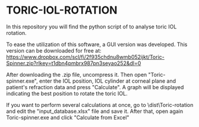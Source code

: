 # TORIC-IOL-ROTATION

In this repository you will find the python script of to analyse toric IOL rotation. 

To ease the utilization of this software, a GUI version was developed. This version can be downloaded for free at: https://www.dropbox.com/scl/fi/2f935chdnu8wmb052ijkt/Toric-Spinner.zip?rlkey=t1dbn4pmbrx987pn3seyao252&dl=0

After downloading the .zip file, uncompress it. Then open "Toric-spinner.exe", enter the IOL position, IOL cylinder at corneal plane and patient's refraction data and press "Calculate". A graph will be displayed indicating the best position to rotate the toric IOL.

If you want to perform several calculations at once, go to \dist\Toric-rotation and edit the "input_database.xlsx" file and save it. After that, open again Toric-spinner.exe and click "Calculate from Excel"


